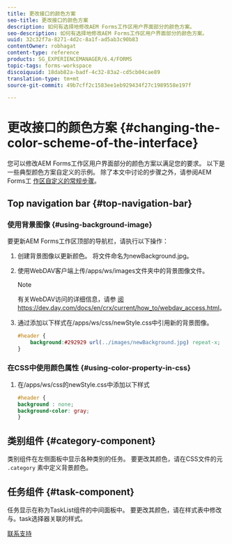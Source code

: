 ```yaml
---
title: 更改接口的颜色方案
seo-title: 更改接口的颜色方案
description: 如何有选择地修改AEM Forms工作区用户界面部分的颜色方案。
seo-description: 如何有选择地修改AEM Forms工作区用户界面部分的颜色方案。
uuid: 32c32f7a-8271-4d2c-8a1f-ad5ab3c90b83
contentOwner: robhagat
content-type: reference
products: SG_EXPERIENCEMANAGER/6.4/FORMS
topic-tags: forms-workspace
discoiquuid: 18dab82a-badf-4c32-83a2-cd5cb04cae89
translation-type: tm+mt
source-git-commit: 49b7cff2c1583ee1eb929434f27c1989558e197f

---
```



# 更改接口的颜色方案 {#changing-the-color-scheme-of-the-interface}

您可以修改AEM Forms工作区用户界面部分的颜色方案以满足您的要求。 以下是一些典型颜色方案自定义的示例。 除了本文中讨论的步骤之外，请参阅AEM Forms工 [作区自定义的常规步骤](/help/forms/using/generic-steps-html-workspace-customization.md)。

## Top navigation bar {#top-navigation-bar}

### 使用背景图像 {#using-background-image}

要更新AEM Forms工作区顶部的导航栏，请执行以下操作：

1. 创建背景图像以更新颜色。 将文件命名为newBackground.jpg。
1. 使用WebDAV客户端上传/apps/ws/images文件夹中的背景图像文件。

   >[!NOTE]
   >
   >有关WebDAV访问的详细信息，请参 [阅https://dev.day.com/docs/en/crx/current/how_to/webdav_access.html](https://docs.adobe.com/docs/en/crx/current/how_to/webdav_access.html)。

1. 通过添加以下样式在/apps/ws/css/newStyle.css中引用新的背景图像。

   ```css
   #header {
       background:#292929 url(../images/newBackground.jpg) repeat-x;
   }
   ```

### 在CSS中使用颜色属性 {#using-color-property-in-css}

1. 在/apps/ws/css的newStyle.css中添加以下样式

   ```css
   #header {
   background : none;
   background-color: gray;
   }
   ```

## 类别组件 {#category-component}

类别组件在左侧面板中显示各种类别的任务。 要更改其颜色，请在CSS文件的元 `.category` 素中定义背景颜色。

## 任务组件 {#task-component}

任务显示在称为TaskList组件的中间面板中。 要更改其颜色，请在样式表中修改与。task选择器关联的样式。

[联系支持](https://www.adobe.com/account/sign-in.supportportal.html)
